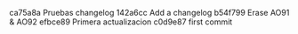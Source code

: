 ca75a8a Pruebas changelog
142a6cc Add a changelog
b54f799 Erase AO91 & AO92
efbce89 Primera actualizacion
c0d9e87 first commit